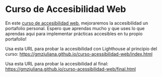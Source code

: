 # Curso de Accesibilidad Web

En este [curso de accesibilidad web](https://platzi.com/cursos/accesibilidad-web/), mejoraremos la accesibilidad un portafolio personal. Espero que aprendas mucho y que uses lo que aprendas aqui para implementar
prácticas accesibles en tu propio portafolio!

Usa esta URL para probar la accesibilidad con Lighthouse al principio del curso:
https://gmzjuliana.github.io/curso-acessibilidad-web/index.html

Usa esta URL para probar la accesibilidad al final:
https://gmzjuliana.github.io/curso-acessibilidad-web/final.html
